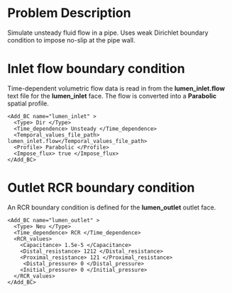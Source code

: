 
# **Problem Description**

Simulate unsteady fluid flow in a pipe. Uses weak Dirichlet boundary condition to
impose no-slip at the pipe wall.

# Inlet flow boundary condition

Time-dependent volumetric flow data is read in from the **lumen_inlet.flow** text file for the **lumen_inlet** face. The flow is converted into a **Parabolic** spatial profile.

```
<Add_BC name="lumen_inlet" > 
  <Type> Dir </Type> 
  <Time_dependence> Unsteady </Time_dependence> 
  <Temporal_values_file_path> lumen_inlet.flow</Temporal_values_file_path> 
  <Profile> Parabolic </Profile> 
  <Impose_flux> true </Impose_flux> 
</Add_BC>
```

# Outlet RCR boundary condition

An RCR boundary condition is defined for the **lumen_outlet** outlet face.

```
<Add_BC name="lumen_outlet" > 
  <Type> Neu </Type> 
  <Time_dependence> RCR </Time_dependence> 
  <RCR_values> 
    <Capacitance> 1.5e-5 </Capacitance> 
    <Distal_resistance> 1212 </Distal_resistance> 
    <Proximal_resistance> 121 </Proximal_resistance> 
     <Distal_pressure> 0 </Distal_pressure> 
    <Initial_pressure> 0 </Initial_pressure> 
  </RCR_values> 
</Add_BC>
```
